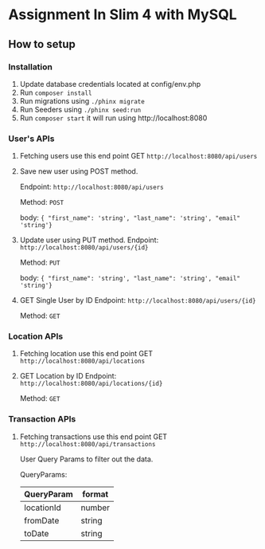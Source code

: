 # Assignment In Slim 4 with MySQL

## How to setup

### Installation
1. Update database credentials located at config/env.php
2. Run `composer install`
3. Run migrations using `./phinx migrate`
4. Run Seeders using `./phinx seed:run`
5. Run `composer start` it will run using http://localhost:8080

### User's APIs
1. Fetching users use this end point GET `http://localhost:8080/api/users`


2. Save new user using POST method.
    
    Endpoint: `http://localhost:8080/api/users`

    Method: `POST`

    body: `{ "first_name": 'string', "last_name": 'string', "email" 'string'}`


3. Update user using PUT method.
   Endpoint: `http://localhost:8080/api/users/{id}`

   Method: `PUT`

   body: `{ "first_name": 'string', "last_name": 'string', "email" 'string'}`


4. GET Single User by ID
   Endpoint: `http://localhost:8080/api/users/{id}`

   Method: `GET`


### Location APIs
1. Fetching location use this end point GET `http://localhost:8080/api/locations`


2. GET Location by ID
   Endpoint: `http://localhost:8080/api/locations/{id}`

   Method: `GET`


### Transaction APIs
1. Fetching transactions use this end point GET `http://localhost:8080/api/transactions`

    User Query Params to filter out the data.

    QueryParams:

   QueryParam | format 
   --- | --- 
   locationId | number 
   fromDate | string
   toDate | string

   


